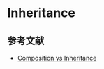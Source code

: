 Inheritance
========

## 参考文献

- [Composition vs Inheritance](https://reactjs.org/docs/composition-vs-inheritance.html)
